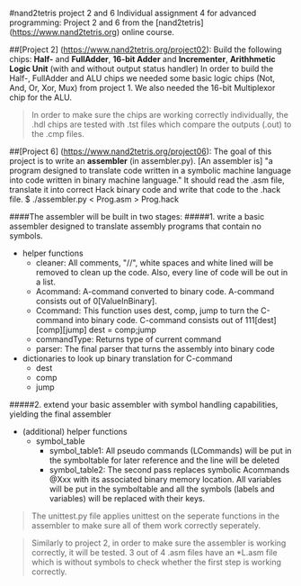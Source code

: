 #nand2tetris project 2 and 6
Individual assignment 4 for advanced programming: Project 2 and 6 from the [nand2tetris] (https://www.nand2tetris.org) online course.

##[Project 2] (https://www.nand2tetris.org/project02):
Build the following chips: **Half-** and **FullAdder**, **16-bit Adder** and **Incrementer**, **Arithhmetic Logic Unit** (with and without output status handler)
In order to build the Half-, FullAdder and ALU chips we needed some basic logic chips (Not, And, Or, Xor, Mux) from project 1. We also needed the 16-bit Multiplexor chip for the ALU.

> In order to make sure the chips are working correctly individually, the .hdl chips are tested with .tst files which compare the outputs (.out) to the .cmp files.

##[Project 6] (https://www.nand2tetris.org/project06):
The goal of this project is to write an **assembler** (in assembler.py). [An assembler is] "a program designed to translate code written in a symbolic machine language into code written in binary machine language."
It should read the .asm file, translate it into correct Hack binary code and write that code to the .hack file.
    $ ./assembler.py < Prog.asm > Prog.hack

####The assembler will be built in two stages:
#####1. write a basic assembler designed to translate assembly programs that contain no symbols.
- helper functions
  - cleaner: All comments, "//", white spaces and white lined will be removed to clean up the code.
Also, every line of code will be out in a list.
  - Acommand: A-command converted to binary code. A-command consists out of 0[ValueInBinary].
  - Ccommand: This function uses dest, comp, jump to turn the C-command into binary code.
    C-command consists out of 111[dest][comp][jump]
    dest = comp;jump
  - commandType: Returns type of current command
  - parser: The final parser that turns the assembly into binary code
- dictionaries to look up binary translation for C-command
  - dest
  - comp
  - jump

#####2. extend your basic assembler with symbol handling capabilities, yielding the final assembler
- (additional) helper functions
  - symbol_table
    - symbol_table1: All pseudo commands (LCommands) will be put in the symboltable for later reference and the line will be deleted
    - symbol_table2: The second pass replaces symbolic Acommands @Xxx with its associated binary memory location. All variables will be put in the symboltable and all the symbols (labels and variables) will be replaced with their keys.

> The unittest.py file applies unittest on the seperate functions in the assembler to make sure all of them work correctly seperately.

> Similarly to project 2, in order to make sure the assembler is working correctly, it will be tested. 3 out of 4 .asm files have an *L.asm file which is without symbols to check whether the first step is working correctly.